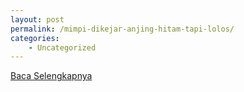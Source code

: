 ```yaml
---
layout: post
permalink: /mimpi-dikejar-anjing-hitam-tapi-lolos/
categories:
    - Uncategorized
---
```


[Baca Selengkapnya](/01)